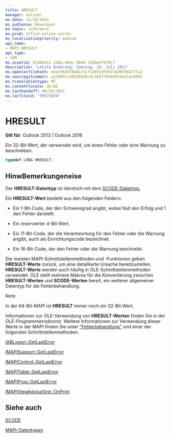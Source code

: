 ```yaml
---
title: HRESULT
manager: soliver
ms.date: 11/16/2014
ms.audience: Developer
ms.topic: reference
ms.prod: office-online-server
ms.localizationpriority: medium
api_name:
- MAPI.HRESULT
api_type:
- COM
ms.assetid: b248ed11-3d8a-4d4c-9b84-fa5bee7979c7
description: 'Letzte Änderung: Samstag, 23. Juli 2011'
ms.openlocfilehash: ee2ef6d3f8b61c5cf140f29fb97342033b4777a2
ms.sourcegitcommit: a1d9041c20256616c9c183f7d1049142a7ac6991
ms.translationtype: MT
ms.contentlocale: de-DE
ms.lasthandoff: 09/24/2021
ms.locfileid: "59571934"
---
```

# <a name="hresult"></a>HRESULT

  
  
**Gilt für**: Outlook 2013 | Outlook 2016 
  
Ein 32-Bit-Wert, der verwendet wird, um einen Fehler oder eine Warnung zu beschreiben.
  
```cpp
typedef LONG HRESULT;
```

## <a name="remarks"></a>HinwBemerkungeneise

Der **HRESULT-Datentyp** ist identisch mit dem [SCODE-Datentyp.](scode.md) 
  
Ein **HRESULT-Wert** besteht aus den folgenden Feldern: 
  
- Ein 1-Bit-Code, der den Schweregrad angibt, wobei Null den Erfolg und 1 den Fehler darstellt.
    
- Ein reservierter 4-Bit-Wert.
    
- Ein 11-Bit-Code, der die Verantwortung für den Fehler oder die Warnung angibt, auch als Einrichtungscode bezeichnet.
    
- Ein 16-Bit-Code, der den Fehler oder die Warnung beschreibt.
    
Die meisten MAPI-Schnittstellenmethoden und -Funktionen geben **HRESULT-Werte** zurück, um eine detaillierte Ursache bereitzustellen. **HRESULT-Werte** werden auch häufig in OLE-Schnittstellenmethoden verwendet. OLE stellt mehrere Makros für die Konvertierung zwischen **HRESULT-Werten** und **SCODE-Werten** bereit, ein weiterer allgemeiner Datentyp für die Fehlerbehandlung. 
  
> [!NOTE]
> In der 64-Bit-MAPI ist **HRESULT** immer noch ein 32-Bit-Wert. 
  
Informationen zur OLE-Verwendung von **HRESULT-Werten** finden Sie in der *OLE-Programmierreferenz.* Weitere Informationen zur Verwendung dieser Werte in der MAPI finden Sie unter ["Fehlerbehandlung"](error-handling-in-mapi.md) und einer der folgenden Schnittstellenmethoden: 
  
[IABLogon::GetLastError](iablogon-getlasterror.md)
  
[IMAPISupport::GetLastError](imapisupport-getlasterror.md)
  
[IMAPIControl::GetLastError](imapicontrol-getlasterror.md)
  
[IMAPITable::GetLastError](imapitable-getlasterror.md)
  
[IMAPIProp::GetLastError](imapiprop-getlasterror.md)
  
[IMAPIViewAdviseSink::OnPrint](imapiviewadvisesink-onprint.md)
  
## <a name="see-also"></a>Siehe auch



[SCODE](scode.md)


[MAPI-Datentypen](mapi-data-types.md)

